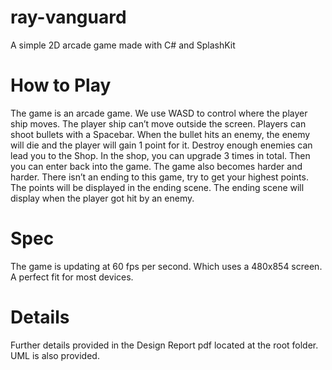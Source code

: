 # ray-vanguard
A simple 2D arcade game made with C# and SplashKit

# How to Play
The game is an arcade game. We use WASD to control where the player ship moves. The player ship can’t move outside the screen. Players can shoot bullets with a Spacebar. When the bullet hits an enemy, the enemy will die and the player will gain 1 point for it. Destroy enough enemies can lead you to the Shop. In the shop, you can upgrade 3 times in total. Then you can enter back into the game. The game also becomes harder and harder. There isn’t an ending to this game, try to get your highest points. The points will be displayed in the ending scene. The ending scene will display when the player got hit by an enemy.

# Spec
The game is updating at 60 fps per second. Which uses a 480x854 screen. A perfect fit for most devices.

# Details
Further details provided in the Design Report pdf located at the root folder. UML is also provided.
